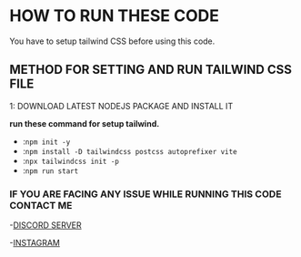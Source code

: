 # HOW TO RUN THESE CODE
You have to setup tailwind CSS before using this code.


## METHOD FOR SETTING AND RUN TAILWIND CSS FILE

1: DOWNLOAD LATEST NODEJS PACKAGE AND INSTALL IT 


__**run these command for setup tailwind.**__
-   :`npm init -y`
-   :`npm install -D tailwindcss postcss autoprefixer vite`
-   :`npx tailwindcss init -p`
-   :`npm run start`

### IF YOU ARE FACING ANY ISSUE WHILE RUNNING THIS CODE CONTACT ME 

-[DISCORD SERVER](https://discord.gg/NxRn6BSZ83)

-[INSTAGRAM](https://www.instagram.com/ig_sam.34/)
